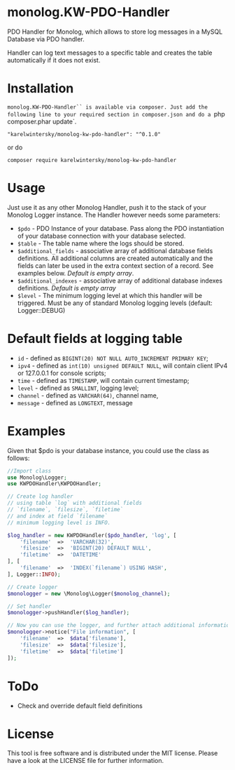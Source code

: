 monolog.KW-PDO-Handler
======================

PDO Handler for Monolog, which allows to store log messages in a MySQL Database via PDO handler.

Handler can log text messages to a specific table and creates the table automatically if it does not exist.

# Installation
`monolog.KW-PDO-Handler`` is available via composer.
Just add the following line to your required section in composer.json and do a `php composer.phar update`.

```
"karelwintersky/monolog-kw-pdo-handler": "^0.1.0"
```

or do

```
composer require karelwintersky/monolog-kw-pdo-handler
```

# Usage
Just use it as any other Monolog Handler, push it to the stack of your Monolog Logger instance.
The Handler however needs some parameters:

- `$pdo` - PDO Instance of your database. Pass along the PDO instantiation of your database connection with your database selected.
- `$table` - The table name where the logs should be stored.
- `$additional_fields` - associative array of additional database fields definitions. All additional columns are created
automatically and the fields can later be used in the extra context section of a record. See examples below. _Default is empty array_.
- `$additional_indexes` - associative array of additional database indexes definitions. _Default is empty array_
- `$level` - The minimum logging level at which this handler will be triggered. Must be any of standard Monolog logging levels (default: Logger::DEBUG)

# Default fields at logging table

- `id` - defined as `BIGINT(20) NOT NULL AUTO_INCREMENT PRIMARY KEY`;
- `ipv4` - defined as `int(10) unsigned DEFAULT NULL`, will contain client IPv4 or 127.0.0.1 for console scripts;
- `time` - defined as `TIMESTAMP`, will contain current timestamp;
- `level` - defined as `SMALLINT`, logging level;
- `channel` - defined as `VARCHAR(64)`, channel name,
- `message` - defined as `LONGTEXT`, message

# Examples
Given that $pdo is your database instance, you could use the class as follows:

```php
//Import class
use Monolog\Logger;
use KWPDOHandler\KWPDOHandler;

// Create log handler
// using table `log` with additional fields
// `filename`, `filesize`, `filetime`
// and index at field `filename`
// minimum logging level is INFO.

$log_handler = new KWPDOHandler($pdo_handler, 'log', [
    'filename'  =>  'VARCHAR(32)',
    'filesize'  =>  'BIGINT(20) DEFAULT NULL',
    'filetime'  =>  'DATETIME'
], [
    'filename'  =>  'INDEX(`filename`) USING HASH',
], Logger::INFO);

// Create logger
$monologger = new \Monolog\Logger($monolog_channel);

// Set handler
$monologger->pushHandler($log_handler);

// Now you can use the logger, and further attach additional information
$monologger->notice("File information", [
    'filename'  =>  $data['filename'],
    'filesize'  =>  $data['filesize'],
    'filetime'  =>  $data['filetime']
]);

```
# ToDo

- Check and override default field definitions


# License
This tool is free software and is distributed under the MIT license. Please have a look at the LICENSE file for further information.
